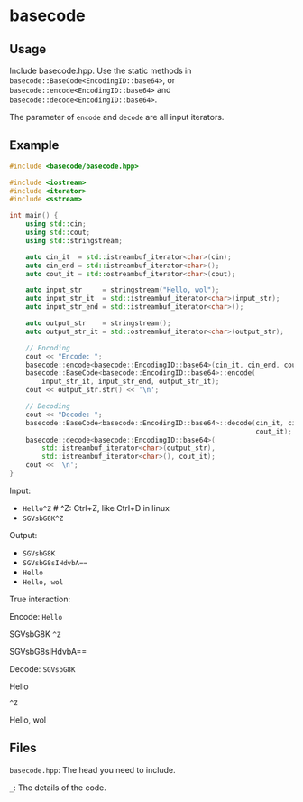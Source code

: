 # basecode

## Usage

Include basecode.hpp. Use the static methods in
`basecode::BaseCode<EncodingID::base64>`,
or `basecode::encode<EncodingID::base64>` and
`basecode::decode<EncodingID::base64>`.

The parameter of `encode` and `decode` are all input iterators.

## Example

``` cpp
#include <basecode/basecode.hpp>

#include <iostream>
#include <iterator>
#include <sstream>

int main() {
    using std::cin;
    using std::cout;
    using std::stringstream;

    auto cin_it  = std::istreambuf_iterator<char>(cin);
    auto cin_end = std::istreambuf_iterator<char>();
    auto cout_it = std::ostreambuf_iterator<char>(cout);

    auto input_str     = stringstream("Hello, wol");
    auto input_str_it  = std::istreambuf_iterator<char>(input_str);
    auto input_str_end = std::istreambuf_iterator<char>();

    auto output_str    = stringstream();
    auto output_str_it = std::ostreambuf_iterator<char>(output_str);

    // Encoding
    cout << "Encode: ";
    basecode::encode<basecode::EncodingID::base64>(cin_it, cin_end, cout_it);
    basecode::BaseCode<basecode::EncodingID::base64>::encode(
        input_str_it, input_str_end, output_str_it);
    cout << output_str.str() << '\n';

    // Decoding
    cout << "Decode: ";
    basecode::BaseCode<basecode::EncodingID::base64>::decode(cin_it, cin_end,
                                                             cout_it);
    basecode::decode<basecode::EncodingID::base64>(
        std::istreambuf_iterator<char>(output_str),
        std::istreambuf_iterator<char>(), cout_it);
    cout << '\n';
}
```

Input:

- `Hello^Z` # ^Z: Ctrl+Z, like Ctrl+D in linux
- `SGVsbG8K^Z`

Output:

- `SGVsbG8K`
- `SGVsbG8sIHdvbA==`
- `Hello`
- `Hello, wol`

True interaction:

Encode: `Hello`

SGVsbG8K `^Z`

SGVsbG8sIHdvbA==

Decode: `SGVsbG8K`

Hello

`^Z`

Hello, wol

## Files

`basecode.hpp`: The head you need to include.

`_`: The details of the code.

